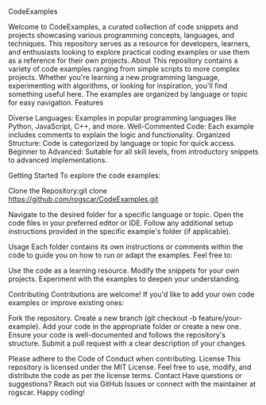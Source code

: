 CodeExamples

Welcome to CodeExamples, a curated collection of code snippets and projects showcasing various programming concepts, languages, and techniques. This repository serves as a resource for developers, learners, and enthusiasts looking to explore practical coding examples or use them as a reference for their own projects.
About
This repository contains a variety of code examples ranging from simple scripts to more complex projects. Whether you're learning a new programming language, experimenting with algorithms, or looking for inspiration, you'll find something useful here. The examples are organized by language or topic for easy navigation.
Features

Diverse Languages: Examples in popular programming languages like Python, JavaScript, C++, and more.
Well-Commented Code: Each example includes comments to explain the logic and functionality.
Organized Structure: Code is categorized by language or topic for quick access.
Beginner to Advanced: Suitable for all skill levels, from introductory snippets to advanced implementations.

Getting Started
To explore the code examples:

Clone the Repository:git clone https://github.com/rogscar/CodeExamples.git


Navigate to the desired folder for a specific language or topic.
Open the code files in your preferred editor or IDE.
Follow any additional setup instructions provided in the specific example's folder (if applicable).

Usage
Each folder contains its own instructions or comments within the code to guide you on how to run or adapt the examples. Feel free to:

Use the code as a learning resource.
Modify the snippets for your own projects.
Experiment with the examples to deepen your understanding.

Contributing
Contributions are welcome! If you'd like to add your own code examples or improve existing ones:

Fork the repository.
Create a new branch (git checkout -b feature/your-example).
Add your code in the appropriate folder or create a new one.
Ensure your code is well-documented and follows the repository's structure.
Submit a pull request with a clear description of your changes.

Please adhere to the Code of Conduct when contributing.
License
This repository is licensed under the MIT License. Feel free to use, modify, and distribute the code as per the license terms.
Contact
Have questions or suggestions? Reach out via GitHub Issues or connect with the maintainer at rogscar.
Happy coding!
